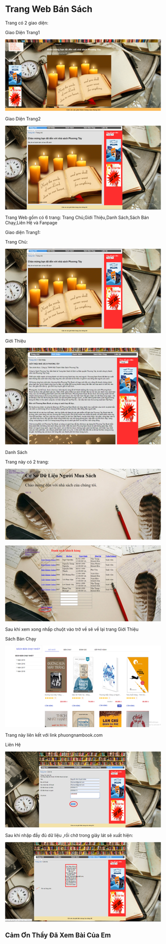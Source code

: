 <h1>Trang Web Bán Sách </h1>
<p>Trang có 2 giao diện:</p>
<p>Giao Diện Trang1</p>

![Image](trang1.PNG)
<p>Giao Diện Trang2</p>

![Image](Capture.PNG)
<p>Trang Web gồm có 6 trang: Trang Chủ,Giới Thiệu,Danh Sách,Sách Bán Chạy,Liên Hệ và Fanpage</p>
<p>Giao diện Trang1:</p>
<p>Trang Chủ: </p>

![Image](Capture.PNG)
<p>Giới Thiệu</p>

![Image](gioithieu.PNG)
<p>Danh Sách</p>
<p>Trang này có 2 trang:</p>

![Image](gioithieucsdl.PNG)

![Image](danhsach.PNG)
<p>Sau khi xem xong nhấp chuột vào trở về sẽ về lại trang Giới Thiệu</p>
<p>Sách Bán Chạy</p>

![Image](sach.PNG)
<p>Trang này liên kết với link phuongnambook.com </p>
<p>Liên Hệ</p>

![Image](Lienhe.PNG)
<p>Sau khi nhập đầy đủ dữ liệu ,rồi chờ trong giây lát sẽ xuất hiện:</p>

![Image](xuathien.PNG)

<h2>Cảm Ơn Thầy Đã Xem Bài Của Em</h2>
